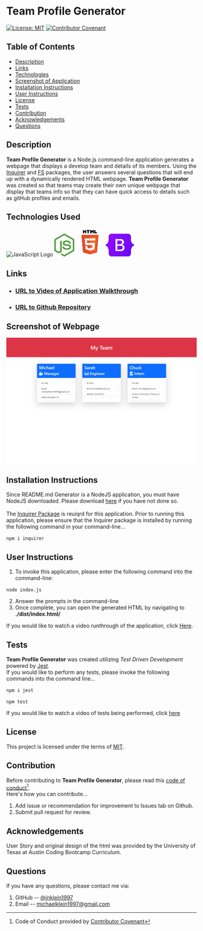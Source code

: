 # Team Profile Generator
[![License: MIT](https://img.shields.io/badge/License-MIT-yellow.svg)](https://opensource.org/licenses/MIT)
[![Contributor Covenant](https://img.shields.io/badge/Contributor%20Covenant-2.1-4baaaa.svg)](code_of_conduct.md)

## Table of Contents
- [Description](#Description)
- [Links](#Links)
- [Technologies](#Technologies)
- [Screenshot of Application](#Screenshot-of-Application)
- [Installation Instructions](#Installation-Instructions)
- [User Instructions](#User-Instructions)
- [License](#License)
- [Tests](#Tests)
- [Contribution](#Contribution)
- [Acknowledgements](#Acknowledgements)
- [Questions](#Questions)

## Description
**Team Profile Generator** is a Node.js command-line application generates a webpage that displays a develop team and details of its members.  Using the [Inquirer](https://www.npmjs.com/package/inquirer) and [FS](https://nodejs.org/api/fs.html) packages, the user answers several questions that will end up with a dynamically rendered HTML webpage.  **Team Profile Generator** was created so that teams may create their own unique webpage that display that teams info so that they can have quick access to details such as gitHub profiles and emails.

## Technologies Used
![JavaScript Logo]('./assets/images/javascript.png')
![NodeJS Logo](./assets/images/nodejs-logo.png)
![HTML5 Logo](./assets/images/html5.png)
![BootStrap Logo](./assets/images/bootstrap-logo.png)

## Links
- ### [URL to Video of Application Walkthrough](https://drive.google.com/file/d/1ruBJ65X-xIckjqy9XesmZKDz5SzlC1CF/view)
- ### [URL to Github Repository](https://github.com/inklein1997/README-Generator)

## Screenshot of Webpage
![alt](./assets/images/generatedHTML-screenshot.png)

## Installation Instructions
Since README.md Generator is a NodeJS application, you must have NodeJS downloaded. Please download [here](https://nodejs.org/en/download/) if you have not done so.
<br><br>
The [Inquirer Package](https://www.npmjs.com/package/inquirer) is reuiqrd for this application.  Prior to running this application, please ensure that the Inquirer package is installed by running the following command in your command-line...
```
npm i inquirer
```

## User Instructions
1. To invoke this application, please enter the following command into the command-line:
```
node index.js
```
2. Answer the prompts in the command-line
3. Once complete, you can open the generated HTML by navigating to **./dist/index.html/**

If you would like to watch a video runthrough of the application, click [Here](https://drive.google.com/file/d/111WaodGzN432_3kASeBBPG7EF6d_U1E4/view).

## Tests
**Team Profile Generator** was created utilizing _Test Driven Development_ powered by [Jest](https://jestjs.io/).<br>
If you would like to perform any tests, please invoke the following commands into the command line...
```
npm i jest
```
```
npm test
```
If you would like to watch a video of tests being performed, click [here](https://drive.google.com/file/d/1KCg_cioI9dD5VI7rIxhYE492gfnUCNZl/view)

## License
This project is licensed under the terms of [MIT](https://opensource.org/licenses/MIT).
  
## Contribution
Before contributing to **Team Profile Generator**, please read this [code of conduct](code_of_conduct.md)[^1].<br>
Here's how you can contribute...
1. Add issue or recommendation for improvement to Issues tab on Github.
2. Submit pull request for review.

## Acknowledgements
User Story and original design of the html was provided by the University of Texas at Austin Coding Bootcamp Curriculum.

## Questions
If you have any questions, please contact me via:
1. GitHub -- [@inklein1997](https://github.com/inklein1997)
2. Email -- michaelklein1997@gmail.com

[^1]: Code of Conduct provided by [Contributor Covenant](https://www.contributor-covenant.org/)